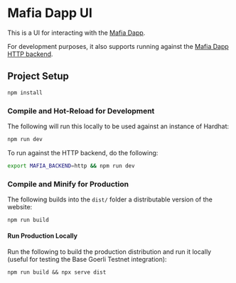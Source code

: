 # Mafia Dapp UI

This is a UI for interacting with the [Mafia Dapp](https://github.com/jrh3k5/mafia-dapp).

For development purposes, it also supports running against the [Mafia Dapp HTTP backend](https://github.com/jrh3k5/mafia-dapp-http).

## Project Setup

```sh
npm install
```

### Compile and Hot-Reload for Development

The following will run this locally to be used against an instance of Hardhat:

```sh
npm run dev
```

To run against the HTTP backend, do the following:

```sh
export MAFIA_BACKEND=http && npm run dev
```

### Compile and Minify for Production

The following builds into the `dist/` folder a distributable version of the website:

```sh
npm run build
```

#### Run Production Locally

Run the following to build the production distribution and run it locally (useful for testing the Base Goerli Testnet integration):

```
npm run build && npx serve dist
```